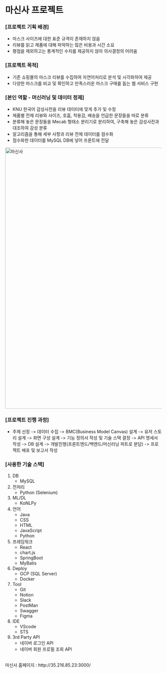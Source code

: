 # 마신사 프로젝트

### [프로젝트 기획 배경]
- 마스크 사이즈에 대한 표준 규격이 존재하지 않음
- 리뷰를 읽고 제품에 대해 파악하는 많은 비용과 시간 소요
- 평점을 제외하고는 통계적인 수치를 제공하지 않아 의사결정의 어려움

### [프로젝트 목적]
- 기존 쇼핑몰의 마스크 리뷰를 수집하여 자연어처리로 분석 및 시각화하여 제공
- 다양한 마스크를 비교 및 확인하고 만족스러운 마스크 구매를 돕는 웹 서비스 구현

### [본인 역할 - 머신러닝 및 데이터 정제]
* KNU 한국어 감성사전을 리뷰 데이터에 맞게 추가 및 수정
* 제품별 전체 리뷰와 사이즈, 호흡, 착용감, 배송을 언급한 문장들을 따로 분류
* 분류해 놓은 문장들을 Mecab 형태소 분리기로 분리하여, 구축해 놓은 감성사전과 대조하여 감성 분류
* 알고리즘을 통해 세부 사항과 리뷰 전체 데이터를 점수화
* 점수화한 데이터를 MySQL DB에 넣어 프론트에 전달

<img width="840" alt="마신사" src="https://user-images.githubusercontent.com/109947297/210025408-26e6c4e1-eebc-4c6a-92f3-56ad147e9939.png">

### [프로젝트 진행 과정]
- 주제 선정 -> 데이터 수집 -> BMC(Business Model Canvas) 설계 -> 유저 스토리 설계 -> 화면 구성 설계 -> 기능 정의서 작성 및 기술 스택 결정 -> API 명세서 작성 -> DB 설계 -> 개발진행(프론트엔드/백엔드/머신러닝 파트로 분담) -> 프로젝트 배포 및 보고서 작성


### [사용한 기술 스택]
1. DB
    - MySQL
2. 전처리
    - Python (Selenium)
3. ML/DL
    - KoNLPy
4. 언어
    - Java
    - CSS
    - HTML
    - JavaScript
    - Python
5. 프레임워크
    - React
    - chart.js
    - SpringBoot
    - MyBatis
6. Deploy
    - GCP (SQL Server)
    - Docker
7. Tool
    - Git
    - Notion
    - Slack
    - PostMan
    - Swagger
    - Figma
8. IDE
    - VScode
    - STS
9. 3rd Party API
    - 네이버 로그인 API
    - 네이버 회원 프로필 조회 API
<br/>
마신사 홈페이지 : http://35.216.85.23:3000/
